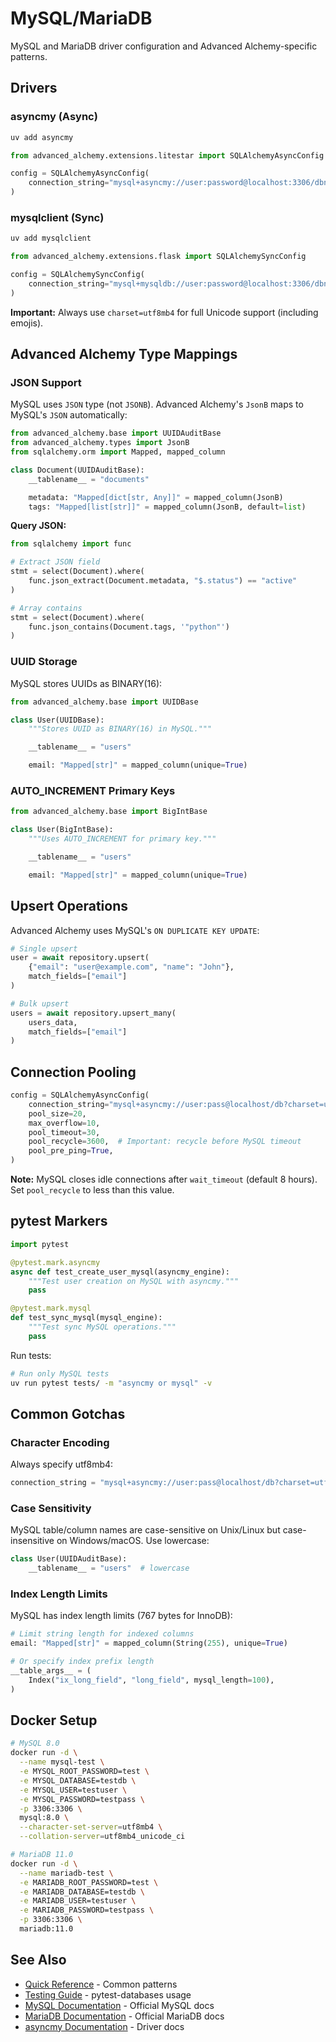 # MySQL/MariaDB

MySQL and MariaDB driver configuration and Advanced Alchemy-specific patterns.

## Drivers

### asyncmy (Async)

```bash
uv add asyncmy
```

```python
from advanced_alchemy.extensions.litestar import SQLAlchemyAsyncConfig

config = SQLAlchemyAsyncConfig(
    connection_string="mysql+asyncmy://user:password@localhost:3306/dbname?charset=utf8mb4"
)
```

### mysqlclient (Sync)

```bash
uv add mysqlclient
```

```python
from advanced_alchemy.extensions.flask import SQLAlchemySyncConfig

config = SQLAlchemySyncConfig(
    connection_string="mysql+mysqldb://user:password@localhost:3306/dbname?charset=utf8mb4"
)
```

**Important:** Always use `charset=utf8mb4` for full Unicode support (including emojis).

## Advanced Alchemy Type Mappings

### JSON Support

MySQL uses `JSON` type (not `JSONB`). Advanced Alchemy's `JsonB` maps to MySQL's `JSON` automatically:

```python
from advanced_alchemy.base import UUIDAuditBase
from advanced_alchemy.types import JsonB
from sqlalchemy.orm import Mapped, mapped_column

class Document(UUIDAuditBase):
    __tablename__ = "documents"

    metadata: "Mapped[dict[str, Any]]" = mapped_column(JsonB)
    tags: "Mapped[list[str]]" = mapped_column(JsonB, default=list)
```

**Query JSON:**

```python
from sqlalchemy import func

# Extract JSON field
stmt = select(Document).where(
    func.json_extract(Document.metadata, "$.status") == "active"
)

# Array contains
stmt = select(Document).where(
    func.json_contains(Document.tags, '"python"')
)
```

### UUID Storage

MySQL stores UUIDs as BINARY(16):

```python
from advanced_alchemy.base import UUIDBase

class User(UUIDBase):
    """Stores UUID as BINARY(16) in MySQL."""

    __tablename__ = "users"

    email: "Mapped[str]" = mapped_column(unique=True)
```

### AUTO_INCREMENT Primary Keys

```python
from advanced_alchemy.base import BigIntBase

class User(BigIntBase):
    """Uses AUTO_INCREMENT for primary key."""

    __tablename__ = "users"

    email: "Mapped[str]" = mapped_column(unique=True)
```

## Upsert Operations

Advanced Alchemy uses MySQL's `ON DUPLICATE KEY UPDATE`:

```python
# Single upsert
user = await repository.upsert(
    {"email": "user@example.com", "name": "John"},
    match_fields=["email"]
)

# Bulk upsert
users = await repository.upsert_many(
    users_data,
    match_fields=["email"]
)
```

## Connection Pooling

```python
config = SQLAlchemyAsyncConfig(
    connection_string="mysql+asyncmy://user:pass@localhost/db?charset=utf8mb4",
    pool_size=20,
    max_overflow=10,
    pool_timeout=30,
    pool_recycle=3600,  # Important: recycle before MySQL timeout
    pool_pre_ping=True,
)
```

**Note:** MySQL closes idle connections after `wait_timeout` (default 8 hours). Set `pool_recycle` to less than this value.

## pytest Markers

```python
import pytest

@pytest.mark.asyncmy
async def test_create_user_mysql(asyncmy_engine):
    """Test user creation on MySQL with asyncmy."""
    pass

@pytest.mark.mysql
def test_sync_mysql(mysql_engine):
    """Test sync MySQL operations."""
    pass
```

Run tests:

```bash
# Run only MySQL tests
uv run pytest tests/ -m "asyncmy or mysql" -v
```

## Common Gotchas

### Character Encoding

Always specify utf8mb4:

```python
connection_string = "mysql+asyncmy://user:pass@localhost/db?charset=utf8mb4"
```

### Case Sensitivity

MySQL table/column names are case-sensitive on Unix/Linux but case-insensitive on Windows/macOS. Use lowercase:

```python
class User(UUIDAuditBase):
    __tablename__ = "users"  # lowercase
```

### Index Length Limits

MySQL has index length limits (767 bytes for InnoDB):

```python
# Limit string length for indexed columns
email: "Mapped[str]" = mapped_column(String(255), unique=True)

# Or specify index prefix length
__table_args__ = (
    Index("ix_long_field", "long_field", mysql_length=100),
)
```

## Docker Setup

```bash
# MySQL 8.0
docker run -d \
  --name mysql-test \
  -e MYSQL_ROOT_PASSWORD=test \
  -e MYSQL_DATABASE=testdb \
  -e MYSQL_USER=testuser \
  -e MYSQL_PASSWORD=testpass \
  -p 3306:3306 \
  mysql:8.0 \
  --character-set-server=utf8mb4 \
  --collation-server=utf8mb4_unicode_ci

# MariaDB 11.0
docker run -d \
  --name mariadb-test \
  -e MARIADB_ROOT_PASSWORD=test \
  -e MARIADB_DATABASE=testdb \
  -e MARIADB_USER=testuser \
  -e MARIADB_PASSWORD=testpass \
  -p 3306:3306 \
  mariadb:11.0
```

## See Also

- [Quick Reference](../quick-reference/quick-reference.md) - Common patterns
- [Testing Guide](../testing/integration.md) - pytest-databases usage
- [MySQL Documentation](https://dev.mysql.com/doc/) - Official MySQL docs
- [MariaDB Documentation](https://mariadb.com/kb/en/documentation/) - Official MariaDB docs
- [asyncmy Documentation](https://github.com/long2ice/asyncmy) - Driver docs
